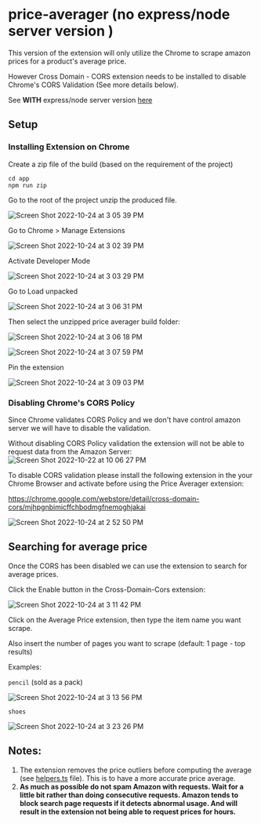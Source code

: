 # price-averager (no express/node server version ) 

This version of the extension will only utilize the Chrome to scrape amazon prices for a product's average price. 

However Cross Domain - CORS extension needs to be installed to disable Chrome's CORS Validation (See more details below). 

See **WITH** express/node server version [here](https://github.com/niccololampa/price-averager/tree/feature/price-averager-with-node-server)


## Setup 

### Installing Extension on Chrome 

Create a zip file of the build (based on the requirement of the project) 

```
cd app
npm run zip
```

Go to the root of the project unzip the produced file. 

![Screen Shot 2022-10-24 at 3 05 39 PM](https://user-images.githubusercontent.com/37615906/197467214-1de68c1d-83b6-4ba3-bc97-7104eefaf5d3.png)


Go to Chrome > Manage Extensions 

![Screen Shot 2022-10-24 at 3 02 39 PM](https://user-images.githubusercontent.com/37615906/197466724-e3dfab62-2794-490d-9a26-cb9b1a06201e.png)

Activate Developer Mode 

![Screen Shot 2022-10-24 at 3 03 29 PM](https://user-images.githubusercontent.com/37615906/197466837-6a99d2b0-5780-4838-920b-6c3990884307.png)

Go to Load unpacked 

![Screen Shot 2022-10-24 at 3 06 31 PM](https://user-images.githubusercontent.com/37615906/197467351-c71e2baf-8bb6-4f0f-98ea-4fcf016d33f5.png)

Then select the unzipped price averager build folder: 

![Screen Shot 2022-10-24 at 3 06 18 PM](https://user-images.githubusercontent.com/37615906/197467451-f1a09b2d-9f16-4517-9d93-411fca47e498.png)

![Screen Shot 2022-10-24 at 3 07 59 PM](https://user-images.githubusercontent.com/37615906/197467570-5443857c-f70c-4af7-a51a-4d7d8c507255.png)

Pin the extension 

![Screen Shot 2022-10-24 at 3 09 03 PM](https://user-images.githubusercontent.com/37615906/197467751-38d362aa-74e3-43eb-a6dc-e5cfc41f2473.png)


### Disabling Chrome's CORS Policy

Since Chrome validates CORS Policy and we don't have control amazon server we will have to disable the validation. 

Without disabling CORS Policy validation the extension will not be able to request data from the Amazon Server: 
![Screen Shot 2022-10-22 at 10 06 27 PM](https://user-images.githubusercontent.com/37615906/197464740-6d3bb123-e0fe-45b2-9ed9-b956a3e97f14.png)

To disable CORS validation please install the following extension in the your Chrome Browser and activate before using the Price Averager extension: 


https://chrome.google.com/webstore/detail/cross-domain-cors/mjhpgnbimicffchbodmgfnemoghjakai


![Screen Shot 2022-10-24 at 2 52 50 PM](https://user-images.githubusercontent.com/37615906/197465502-f529d43e-dc76-485c-99c2-93580876b203.png)


## Searching for average price 

Once the CORS has been disabled we can use the extension to search for average prices. 

Click the Enable button in the Cross-Domain-Cors extension:

![Screen Shot 2022-10-24 at 3 11 42 PM](https://user-images.githubusercontent.com/37615906/197468123-7196aacf-fc01-4dff-9b1b-cc97ac803415.png)

Click on the Average Price extension, then type the item name you want scrape. 

Also insert the number of pages you want to scrape (default: 1 page - top results) 

Examples: 

`pencil` (sold as a pack)

![Screen Shot 2022-10-24 at 3 13 56 PM](https://user-images.githubusercontent.com/37615906/197468506-02d8596c-fc8f-479c-a0cc-58f452da2242.png)

`shoes`

![Screen Shot 2022-10-24 at 3 23 26 PM](https://user-images.githubusercontent.com/37615906/197470080-f9f1427f-038a-439b-908b-e08b2f3ee556.png)


## Notes: 

1. The extension removes the price outliers before computing the average (see [helpers.ts](https://github.com/niccololampa/price-averager/blob/feature/price-averager-no-node-server/app/src/helper.tsx#L52-L68) file). This is to have a more accurate price average. 
2. **As much as possible do not spam Amazon with requests. Wait for a little bit rather than doing consecutive requests.  Amazon tends to block search page requests if it detects abnormal usage. And will result in the extension not being able to request prices for hours.**










